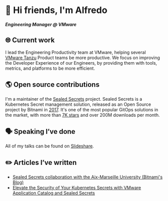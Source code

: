 # 👋 Hi friends, I'm Alfredo
      
##### Engineering Manager @ VMware
      
## 🌐 Current work 
      
I lead the Engineering Productivity team at VMware, helping several [VMware Tanzu](https://tanzu.vmware.com/tanzu) Product teams be more productive. We focus on improving the Developer Experience of our Engineers, by providing them with tools, metrics, and platforms to be more efficient.

## 🌎 Open source contributions
      
I'm a maintainer of the [Sealed Secrets](https://github.com/bitnami-labs/sealed-secrets) project. Sealed Secrets is a Kubernetes Secret management solution, released as an Open Source project by Bitnami in [2017](https://docs.bitnami.com/tutorials/sealed-secrets). It's one of the most popular GitOps solutions in the market, with more than [7K stars](https://github.com/bitnami-labs/sealed-secrets/stargazers) and over 200M downloads per month.
      
## 🗣️ Speaking I’ve done
      
All of my talks can be found on [Slideshare](https://www.slideshare.net/AlfredoGarcaLavilla/).

## ✏️ Articles I’ve written
           
- [Sealed Secrets collaboration with the Aix-Marseille University (Bitnami's Blog)](https://blog.bitnami.com/2022/09/bitnami-sealed-secrets-collaborates-aix-marseille-university.html)
- [Elevate the Security of Your Kubernetes Secrets with VMware Application Catalog and Sealed Secrets](https://tanzu.vmware.com/content/blog/elevate-security-with-vmware-application-catalog-and-sealed-secrets)
